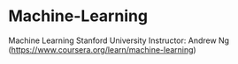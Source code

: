 # Machine-Learning

Machine Learning
Stanford University
Instructor: Andrew Ng
(https://www.coursera.org/learn/machine-learning)
